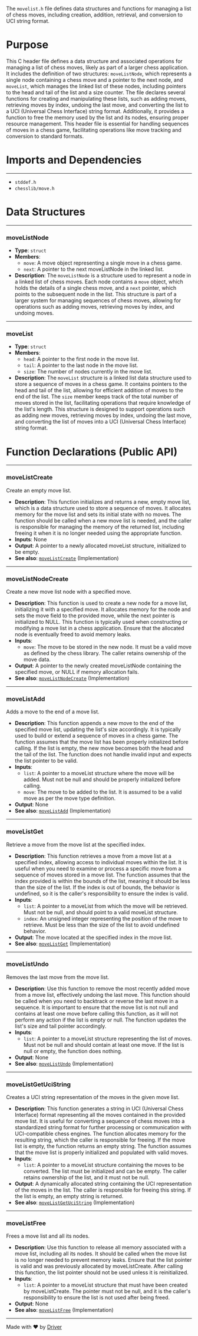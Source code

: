 <!--------------------------------------------------------------------------------->
<!-- IMPORTANT: This file is auto-generated by Driver (https://driver.ai). -------->
<!-- Manual edits may be overwritten on future commits. --------------------------->
<!--------------------------------------------------------------------------------->

The `movelist.h` file defines data structures and functions for managing a list of chess moves, including creation, addition, retrieval, and conversion to UCI string format.

# Purpose
This C header file defines a data structure and associated operations for managing a list of chess moves, likely as part of a larger chess application. It includes the definition of two structures: `moveListNode`, which represents a single node containing a chess move and a pointer to the next node, and `moveList`, which manages the linked list of these nodes, including pointers to the head and tail of the list and a size counter. The file declares several functions for creating and manipulating these lists, such as adding moves, retrieving moves by index, undoing the last move, and converting the list to a UCI (Universal Chess Interface) string format. Additionally, it provides a function to free the memory used by the list and its nodes, ensuring proper resource management. This header file is essential for handling sequences of moves in a chess game, facilitating operations like move tracking and conversion to standard formats.
# Imports and Dependencies

---
- `stddef.h`
- `chesslib/move.h`


# Data Structures

---
### moveListNode
- **Type**: `struct`
- **Members**:
    - `move`: A move object representing a single move in a chess game.
    - `next`: A pointer to the next moveListNode in the linked list.
- **Description**: The `moveListNode` is a structure used to represent a node in a linked list of chess moves. Each node contains a `move` object, which holds the details of a single chess move, and a `next` pointer, which points to the subsequent node in the list. This structure is part of a larger system for managing sequences of chess moves, allowing for operations such as adding moves, retrieving moves by index, and undoing moves.


---
### moveList
- **Type**: `struct`
- **Members**:
    - `head`: A pointer to the first node in the move list.
    - `tail`: A pointer to the last node in the move list.
    - `size`: The number of nodes currently in the move list.
- **Description**: The `moveList` structure is a linked list data structure used to store a sequence of moves in a chess game. It contains pointers to the head and tail of the list, allowing for efficient addition of moves to the end of the list. The `size` member keeps track of the total number of moves stored in the list, facilitating operations that require knowledge of the list's length. This structure is designed to support operations such as adding new moves, retrieving moves by index, undoing the last move, and converting the list of moves into a UCI (Universal Chess Interface) string format.


# Function Declarations (Public API)

---
### moveListCreate<!-- {{#callable_declaration:moveListCreate}} -->
Create an empty move list.
- **Description**: This function initializes and returns a new, empty move list, which is a data structure used to store a sequence of moves. It allocates memory for the move list and sets its initial state with no moves. The function should be called when a new move list is needed, and the caller is responsible for managing the memory of the returned list, including freeing it when it is no longer needed using the appropriate function.
- **Inputs**: None
- **Output**: A pointer to a newly allocated moveList structure, initialized to be empty.
- **See also**: [`moveListCreate`](../../src/chesslib/movelist.c.md#moveListCreate)  (Implementation)


---
### moveListNodeCreate<!-- {{#callable_declaration:moveListNodeCreate}} -->
Create a new move list node with a specified move.
- **Description**: This function is used to create a new node for a move list, initializing it with a specified move. It allocates memory for the node and sets the move field to the provided move, while the next pointer is initialized to NULL. This function is typically used when constructing or modifying a move list in a chess application. Ensure that the allocated node is eventually freed to avoid memory leaks.
- **Inputs**:
    - `move`: The move to be stored in the new node. It must be a valid move as defined by the chess library. The caller retains ownership of the move data.
- **Output**: A pointer to the newly created moveListNode containing the specified move, or NULL if memory allocation fails.
- **See also**: [`moveListNodeCreate`](../../src/chesslib/movelist.c.md#moveListNodeCreate)  (Implementation)


---
### moveListAdd<!-- {{#callable_declaration:moveListAdd}} -->
Adds a move to the end of a move list.
- **Description**: This function appends a new move to the end of the specified move list, updating the list's size accordingly. It is typically used to build or extend a sequence of moves in a chess game. The function assumes that the move list has been properly initialized before calling. If the list is empty, the new move becomes both the head and the tail of the list. The function does not handle invalid input and expects the list pointer to be valid.
- **Inputs**:
    - `list`: A pointer to a moveList structure where the move will be added. Must not be null and should be properly initialized before calling.
    - `move`: The move to be added to the list. It is assumed to be a valid move as per the move type definition.
- **Output**: None
- **See also**: [`moveListAdd`](../../src/chesslib/movelist.c.md#moveListAdd)  (Implementation)


---
### moveListGet<!-- {{#callable_declaration:moveListGet}} -->
Retrieve a move from the move list at the specified index.
- **Description**: This function retrieves a move from a move list at a specified index, allowing access to individual moves within the list. It is useful when you need to examine or process a specific move from a sequence of moves stored in a move list. The function assumes that the index provided is within the bounds of the list, meaning it should be less than the size of the list. If the index is out of bounds, the behavior is undefined, so it is the caller's responsibility to ensure the index is valid.
- **Inputs**:
    - `list`: A pointer to a moveList from which the move will be retrieved. Must not be null, and should point to a valid moveList structure.
    - `index`: An unsigned integer representing the position of the move to retrieve. Must be less than the size of the list to avoid undefined behavior.
- **Output**: The move located at the specified index in the move list.
- **See also**: [`moveListGet`](../../src/chesslib/movelist.c.md#moveListGet)  (Implementation)


---
### moveListUndo<!-- {{#callable_declaration:moveListUndo}} -->
Removes the last move from the move list.
- **Description**: Use this function to remove the most recently added move from a move list, effectively undoing the last move. This function should be called when you need to backtrack or reverse the last move in a sequence. It is important to ensure that the move list is not null and contains at least one move before calling this function, as it will not perform any action if the list is empty or null. The function updates the list's size and tail pointer accordingly.
- **Inputs**:
    - `list`: A pointer to a moveList structure representing the list of moves. Must not be null and should contain at least one move. If the list is null or empty, the function does nothing.
- **Output**: None
- **See also**: [`moveListUndo`](../../src/chesslib/movelist.c.md#moveListUndo)  (Implementation)


---
### moveListGetUciString<!-- {{#callable_declaration:moveListGetUciString}} -->
Creates a UCI string representation of the moves in the given move list.
- **Description**: This function generates a string in UCI (Universal Chess Interface) format representing all the moves contained in the provided move list. It is useful for converting a sequence of chess moves into a standardized string format for further processing or communication with UCI-compatible chess engines. The function allocates memory for the resulting string, which the caller is responsible for freeing. If the move list is empty, the function returns an empty string. The function assumes that the move list is properly initialized and populated with valid moves.
- **Inputs**:
    - `list`: A pointer to a moveList structure containing the moves to be converted. The list must be initialized and can be empty. The caller retains ownership of the list, and it must not be null.
- **Output**: A dynamically allocated string containing the UCI representation of the moves in the list. The caller is responsible for freeing this string. If the list is empty, an empty string is returned.
- **See also**: [`moveListGetUciString`](../../src/chesslib/movelist.c.md#moveListGetUciString)  (Implementation)


---
### moveListFree<!-- {{#callable_declaration:moveListFree}} -->
Frees a move list and all its nodes.
- **Description**: Use this function to release all memory associated with a move list, including all its nodes. It should be called when the move list is no longer needed to prevent memory leaks. Ensure that the list pointer is valid and was previously allocated by moveListCreate. After calling this function, the list pointer should not be used unless it is reinitialized.
- **Inputs**:
    - `list`: A pointer to a moveList structure that must have been created by moveListCreate. The pointer must not be null, and it is the caller's responsibility to ensure the list is not used after being freed.
- **Output**: None
- **See also**: [`moveListFree`](../../src/chesslib/movelist.c.md#moveListFree)  (Implementation)



---
Made with ❤️ by [Driver](https://www.driver.ai/)